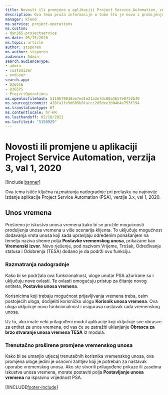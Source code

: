 ```yaml
---
title: Novosti ili promjene u aplikaciji Project Service Automation, verzija 3.x val 1 2020
description: Ova tema pruža informacije o tome što je novo i promijenjeno u aplikaciji Project Service Automation, verzija 3. val1, 2020.
manager: kfend
ms.service: project-operations
ms.custom:
- dyn365-projectservice
ms.date: 05/15/2020
ms.topic: article
author: stsporen
ms.author: stsporen
audience: Admin
search.audienceType:
- admin
- customizer
- enduser
search.app:
- D365CE
- D365PS
- ProjectOperations
ms.openlocfilehash: 5110679038ae7ed1e21a3e7dc80a4657e0752b49
ms.sourcegitcommit: 418fa1fe9d605b8faccc2d5dee1b04b4e753f194
ms.translationtype: HT
ms.contentlocale: hr-HR
ms.lasthandoff: 02/10/2021
ms.locfileid: "5150929"
---
```

# <a name="whats-new-or-changed-in-project-service-automation-version-3-wave-1-2020"></a>Novosti ili promjene u aplikaciji Project Service Automation, verzija 3, val 1, 2020

[!include [banner](../includes/psa-now-project-operations.md)]

Ova tema ističe ključna razmatranja nadogradnje pri prelasku na najnovije izdanje aplikacije Project Service Automation (PSA), verzije 3.x, val 1, 2020.

## <a name="time-entry"></a>Unos vremena
Prošireno je iskustvo unosa vremena kako bi se pružile mogućnosti produljenja unosa vremena u više scenarija klijenta. To uključuje mogućnost dodavanja vrsta unosa koji sada upravljaju određenim ponašanjem na temelju naziva sheme polja **Postavke vremenskog unosa**, prikazane kao **Vremenski izvor**. Novo rješenje, pod nazivom Vrijeme, Trošak, Određivanje statusa i Odobrenja (TESA) dodano je da podrži ovu funkciju.

### <a name="upgrade-consideration"></a>Razmatranja nadogradnje
Kako bi se podržala ova funkcionalnost, uloge unutar PSA ažurirane su i uključuju nove ovlasti. Te ovlasti omogućuju pristup za čitanje novog entiteta, **Postavke unosa vremena**.

Korisnicima koji trebaju mogućnost prijavljivanja vremena treba, osim postojećih uloga, dodijeliti korisničku ulogu **Korisnik unosa vremena**. Ova uloga uključuje novu funkcionalnost i osigurava nastavak rada vremenskog unosa.

Uz to, ako imate neki prilagođeni modul aplikacije koji uključuje sve obrasce za entitet za unos vremena, od vas će se zatražiti uklanjanje **Obrasca za brzo stvaranje unosa vremena TESA** iz modula.

### <a name="currently-extended-time-entry-changes"></a>Trenutačno proširene promjene vremenskog unosa
Kako bi se umanjio utjecaj trenutačnih korisnika vremenskog unosa, ova promjena uloge jedini je osnovni zahtjev koji je potreban za nastavak uporabe vremenskog unosa. Ako ste stvorili prilagođene prikaze ili zasebna iskustva unosa vremena, morate postaviti polja **Postavljanje unosa vremena** na ispravnu vrijednost PSA.


[!INCLUDE[footer-include](../includes/footer-banner.md)]